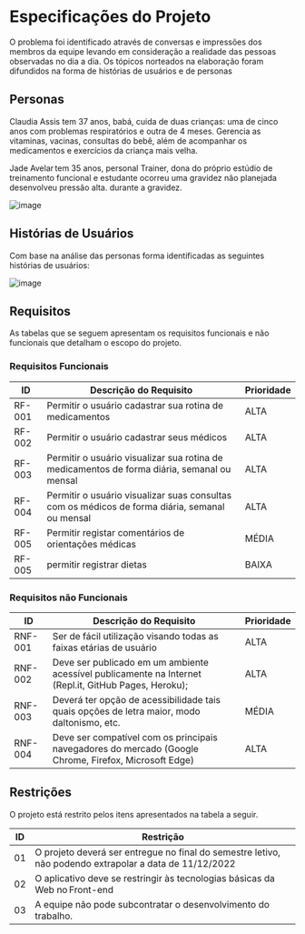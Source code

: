 # Especificações do Projeto

O problema foi identificado através de conversas e impressões dos membros da equipe levando em consideração a realidade das pessoas observadas no dia a dia. Os tópicos norteados na elaboração foram difundidos na forma de histórias de usuários e de personas

## Personas

Claudia Assis tem 37 anos, babá, cuida de duas crianças: uma de cinco anos com problemas respiratórios e outra de 4 meses. Gerencia as vitaminas, vacinas, consultas do bebê, além de acompanhar os medicamentos e exercícios da criança mais velha.

Jade Avelar tem 35 anos, personal Trainer, dona do próprio estúdio de treinamento funcional e estudante ocorreu uma gravidez não planejada desenvolveu pressão alta.  durante a gravidez.

![image](https://user-images.githubusercontent.com/106809153/194790229-463805e1-815e-4cf6-961f-b2a5a3510d3c.png)



## Histórias de Usuários

Com base na análise das personas forma identificadas as seguintes histórias de usuários:


![image](https://user-images.githubusercontent.com/106809153/194790630-abaec30f-7011-4bcf-83a4-b8a3c5c8f5ab.png)


## Requisitos

As tabelas que se seguem apresentam os requisitos funcionais e não funcionais que detalham o escopo do projeto.

### Requisitos Funcionais

|ID    | Descrição do Requisito  | Prioridade |
|------|--------------------------------------------------------------------------------------------------|----|
|RF-001| Permitir o usuário cadastrar sua rotina de medicamentos   | ALTA | 
|RF-002| Permitir o usuário cadastrar seus médicos    | ALTA |
|RF-003| Permitir o usuário visualizar sua rotina de medicamentos de forma diária, semanal ou mensal     | ALTA |
|RF-004| Permitir o usuário visualizar suas consultas com os médicos de forma diária, semanal ou mensal  | ALTA |
|RF-005| Permitir registar comentários de orientações médicas | MÉDIA |
|RF-005| permitir registrar dietas | BAIXA |


### Requisitos não Funcionais

|ID     | Descrição do Requisito  |Prioridade |
|-------|---------------------------------------------------------------------------------------------------------|----|
|RNF-001| Ser de fácil utilização visando todas as faixas etárias de usuário  | ALTA | 
|RNF-002| Deve ser publicado em um ambiente acessível publicamente na Internet (Repl.it, GitHub Pages, Heroku); | ALTA |
|RNF-003| Deverá ter opção de acessibilidade tais quais opções de letra maior, modo daltonismo, etc. | MÉDIA |
|RNF-004| Deve ser compatível com os principais navegadores do mercado (Google Chrome, Firefox, Microsoft Edge) | ALTA |


## Restrições

O projeto está restrito pelos itens apresentados na tabela a seguir.

|ID| Restrição                                             |
|--|-------------------------------------------------------|
|01| O projeto deverá ser entregue no final do semestre letivo, não podendo extrapolar a data de 11/12/2022  |
|02| O aplicativo deve se restringir às tecnologias básicas da Web no Front-end |
|03| A equipe não pode subcontratar o desenvolvimento do trabalho. |
